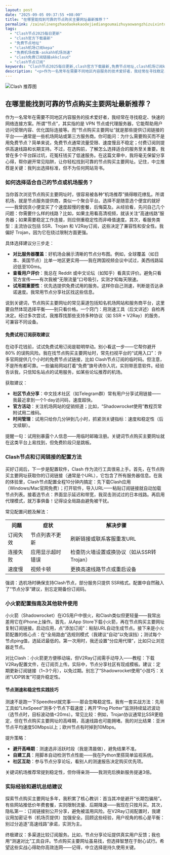 ```yaml
---
layout: post
date: "2025-09-05 09:37:55 +08:00"
title: "在哪里能找到可靠的节点购买主要网址最新推荐？"
permalink: /zainalinengzhaodaokekaodejiediangoumaizhuyaowangzhizuixintuijian/
tags:
  - "Clash节点2025每日更新"
  - "clash官方下载最新"
  - "免费节点地址"
  - "clash机场订阅kepa"
  - "免费机场收集-askahh机场测速"
  - "clash免费订阅链接akkcloud"
  - "clash节点订阅"
keywords: "Clash节点2025每日更新,clash官方下载最新,免费节点地址,clash机场订阅kepa,免费机场收集-askahh机场测速,clash免费订阅链接akkcloud,clash节点订阅"
description: "<p>作为一名常年在需要不同地区内容服务的技术爱好者，我经常在寻找稳定、快速的网络连接方案。所谓“节点”，其实指的是 VPN 节点或代理服务器，它能帮助用户访问受限内容、优化国际连接等。而“节点购买主要网址”就是那些提供订阅链接的平台——通常是一些机场网站或第三方服务商。你可能问：为什么需要购买而不是用免费节点？简单来说，免费节点通常流量受限、速度慢且不稳定；付费订阅则提供高速线路和长期支持。不过，在选购前，了解怎么选择适合的服务至关重要。我曾在多个平台踩过坑，花冤枉钱买了低速服务。在这篇文章中，我将毫无保留分享心得，帮你避开常见陷阱，让你轻松找到可靠的节点购买主要网址。记住，中立推荐是关键：我列出选择标准，但不为任何网站背书。</p>"
---
```


![Clash 推荐图](https://clashjd.github.io/assets/img/小火箭节点推荐.png)

## 在哪里能找到可靠的节点购买主要网址最新推荐？

<p>作为一名常年在需要不同地区内容服务的技术爱好者，我经常在寻找稳定、快速的网络连接方案。所谓“节点”，其实指的是 VPN 节点或代理服务器，它能帮助用户访问受限内容、优化国际连接等。而“节点购买主要网址”就是那些提供订阅链接的平台——通常是一些机场网站或第三方服务商。你可能问：为什么需要购买而不是用免费节点？简单来说，免费节点通常流量受限、速度慢且不稳定；付费订阅则提供高速线路和长期支持。不过，在选购前，了解怎么选择适合的服务至关重要。我曾在多个平台踩过坑，花冤枉钱买了低速服务。在这篇文章中，我将毫无保留分享心得，帮你避开常见陷阱，让你轻松找到可靠的节点购买主要网址。记住，中立推荐是关键：我列出选择标准，但不为任何网站背书。</p>
<h3>如何选择适合自己的节点或机场服务？</h3>
<p>当你首次浏览节点购买主要网址时，很容易被各种“机场推荐”搞得眼花缭乱。所谓机场，就是节点服务提供商，类似一个聚合平台。选择不是随意选个便宜的就好——我曾因贪小便宜买了个速度超慢的套餐，后悔莫及。从经验看，先问自己几个问题：你需要什么样的线路？比如，如果主用看高清视频，就该关注“高速线路”服务器；如果需要稳定工作连接，则应侧重稳定性而非峰值速度。其次，看服务类型：主流协议包括 SSR、Trojan 和 V2Ray订阅，这些决定了兼容性和安全性。我偏好 Trojan，因为它在绕过限制方面更强。</p>
<p>具体选择建议分三步走：</p>
<ul>
<li><strong>对比服务器覆盖</strong>：好机场会展示清晰的节点分布图。例如，全球覆盖（如日本、美国节点）比单一地区更实用——我在跨国视频会议中试过，美西线路延迟低至100ms。</li>
<li><strong>查看用户评价</strong>：我总在 Reddit 或中文论坛（如知乎）看真实评价。避免只看官方宣传——有次我被“无限流量”口号吸引，实测才知每天限速。</li>
<li><strong>试用期重要性</strong>：优先选提供免费试用的服务。这样你自己测速，判断是否达承诺速度。我常用节点分享社区找这些信息。</li>
</ul>
<p>说到关键词，节点购买主要网址的常见渠道包括知名机场网站和服务商平台，这里要自然体现选择平衡——别只看价格。一个窍门：用测速工具（后文详述）自检再决定。经过多次尝试，我推荐找那些支持多种协议（如 SSR + V2Ray）的服务，可兼容不同设备。</p>
<h4>免费试用订阅获取建议</h4>
<p>在动手花钱前，试试免费试用订阅是聪明举动。别小看这一步——它帮你避开 80% 的误购风险。我在找节点购买主要网址时，常先扫视平台的“试用入口”：许多官网提供几个小时的免费节点试链接，比如 Clash节点订阅的临时码。但注意，不是所有都可靠。一些骗局网站打着“免费”旗号诱你入坑，实则带恶意软件。经验告诉我，只信知名站点的试用服务，如某些论坛推荐的机场。</p>
<p>获取建议：</p>
<ul>
<li><strong>社区节点分享</strong>：中文技术社区（如Telegram群）常有用户分享试用链接——我最近拿到一个1-day访问码，速度超快。</li>
<li><strong>官方活动</strong>：关注机场网站的促销频道；比如，“Shadowrocket使用”教程页常附试用二维码。</li>
<li><strong>时间管理</strong>：试用只给你几分钟到几小时，抓紧测关键指标：速度和稳定性（后文续聊）。</li>
</ul>
<p>提醒一句：试用别暴露个人信息——用临时邮箱注册。关键词节点购买主要网址就在这类平台上易找到，但免费阶段只是跳板。</p>
<h3>Clash节点和订阅链接的配置方法</h3>
<p>买好订阅后，下一步是配置软件，Clash 作为流行工具很易上手。首先，在节点购买主要网址获取你的订阅链接（通常是个URL），它包含了所有服务器信息。在我的体验里，Clash节点配置全程10分钟内搞定：先下载Clash应用（Windows/Mac官网免费）；打开软件，导入URL——粘贴订阅链接就自动加载节点列表。接着选节点：界面显示延迟和带宽，我双击测试过的日本线路。再启用代理模式，就万事俱备！记得设全局路由避免被干扰。</p>
<p>常见配置问题及解法：</p>
<table>
<tr>
<th>问题</th>
<th>症状</th>
<th>解决步骤</th>
</tr>
<tr>
<td>订阅失效</td>
<td>节点列表不更新</td>
<td>刷新链接或联系客服重发URL</td>
</tr>
<tr>
<td>连接失败</td>
<td>应用显示超时错误</td>
<td>检查防火墙设置或换协议（如从SSR转Trojan）</td>
</tr>
<tr>
<td>速度慢</td>
<td>视频卡顿</td>
<td>更换高速线路节点或重启设备</td>
</tr>
</table>
<p>强调：选机场时确保支持Clash节点，部分服务只提供 SSR格式。配置中自然融入了“节点分享”建议，别忘定期备份订阅码。</p>
<h3>小火箭配置指南及其他软件使用</h3>
<p>小火箭（Shadowrocket）在iOS用户中很火，和Clash类似但更轻量——我常出差用它在iPhone上操作。首先，从App Store下载小火箭，再在节点购买主要网址复制订阅链接。启动应用，点“添加订阅”：粘贴URL自动生成节点。接下来是小火箭配置的核心点：在“全局路由”选规则模式（我建议“自动”以免误挡）；测试每个节点ping值，选延迟最低的。第一次用时，我还设置“分应用代理”，比如只让浏览器走节点。</p>
<p>对比Clash：小火箭更方便移动端，但V2Ray订阅需手动导入——教程：下载V2Ray配置文件，在订阅页上传。实际中，节点分享社区有现成模板。建议：定期更新订阅链接（1~3个月），以免过期。别忘了“Shadowrocket使用”小技巧：关闭“UDP转发”可提升稳定性。</p>
<h4>节点测速和稳定性实践技巧</h4>
<p>测速不是跑一下Speedtest就完事——那会忽略稳定性。我有一套实战方法：先用工具如“LiteSpeed”测多个节点下载速度；再开“Ping Plotter”监测持续延迟波动（选节点时，目标波动值<20ms）。常见比较：例如，Trojan协议通常比SSR更稳定，但在节点购买主要网址的高峰期，高速线路也可能拥堵。我的对比结果：亚洲节点平均速度50Mbps以上；欧州节点有时掉到10Mbps。</p>
<p>提升策略：</p>
<ul>
<li><strong>避开高峰期</strong>：测速选非活跃时段（我是清晨做），避免结果不准。</li>
<li><strong>自建工具</strong>：用脚本自动检测节点性能——我在Python里搭简单监视系统。</li>
<li><strong>社区互助</strong>：参与节点分享论坛，看别人的测速报告决定购买优先项。</li>
</ul>
<p>关键词机场推荐常提到稳定性，但你得亲测——我测完后换新服务提速3倍。</p>
<h3>实际经验和避坑总结建议</h3>
<p>探索节点购买主要网址多年，我积累了核心教训：首当其冲是避开“长期包骗局”。有些网站推低价年费套餐，实则限制流量、后期降速——我现在只按月买。其次，隐私第一：订阅链接别公开分享，避免被滥用风险。在V2Ray订阅配置时，我建议用加密证书（机场页提供）加强安全。回顾这些经验，用户视角的核心是平衡：别过分追逐“高速线路”承诺，实测为主。</p>
<p>终极建议：多渠道比较订阅服务。比如，节点分享论坛提供真实用户反馈；我也用“测速对比”工具自评。节点购买主要网址虽易找，但选择智慧在于耐心试行。希望这些实战心得助你高效连网——记得，中立选择是持久使用关键。</p>